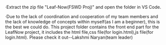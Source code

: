 ·Extract the zip file "Leaf-Now(FSWD Proj)" and open the folder in VS Code.

·Due to the lack of coordination and cooperation of my team members 
and the lack of knowledge of concepts within myself(as I am a beginner),
this is the best we could do.
This project folder contains the front end part for the LeafNow project, it includes the html file,css file(for login.html),js file(for login.html).
Please check it out--Lakshmi Naryan(team leader)
